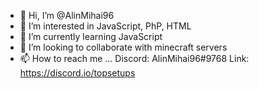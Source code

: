 - 👋 Hi, I’m @AlinMihai96
- 👀 I’m interested in JavaScript, PhP, HTML
- 🌱 I’m currently learning JavaScript
- 💞️ I’m looking to collaborate with minecraft servers
- 📫 How to reach me ...
Discord: AlinMihai96#9768
Link: https://discord.io/topsetups

<!---
AlinMihai96/AlinMihai96 is a ✨ special ✨ repository because its `README.md` (this file) appears on your GitHub profile.
You can click the Preview link to take a look at your changes.
--->
